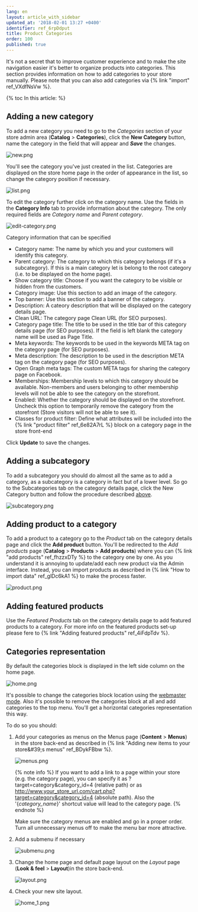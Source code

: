 ```yaml
---
lang: en
layout: article_with_sidebar
updated_at: '2018-02-01 13:27 +0400'
identifier: ref_6rpDdput
title: Product Categories
order: 100
published: true
---
```

It's not a secret that to improve customer experience and to make the site navigation easier it's better to organize products into categories. This section provides information on how to add categories to your store manually. Please note that you can also add categories via {% link "import" ref_VXdfNsVw %}. 

{% toc In this article: %}

## Adding a new category

To add a new category you need to go to the _Categories_ section of your store admin area (**Catalog** > **Categories**), click the **New Category** button, name the category in the field that will appear and _**Save**_ the changes. 

![new.png]({{site.baseurl}}/attachments/ref_6rpDdput/new.png)

You'll see the category you've just created in the list. Categories are displayed on the store home page in the order of appearance in the list, so change the category position if necessary. 

![list.png]({{site.baseurl}}/attachments/ref_6rpDdput/list.png)

To edit the category further click on the category name. Use the fields in the **Category Info** tab to provide information about the category. The only required fields are _Category name_ and _Parent category_.

![edit-category.png]({{site.baseurl}}/attachments/ref_6rpDdput/edit-category.png)


Category information that can be specified

* Category name: The name by which you and your customers will identify this category.
* Parent category: The category to which this category belongs (if it's a subcategory). If this is a main category let is belong to the root category (i.e. to be displayed on the home page). 
* Show category title: Choose if you want the category to be visible or hidden from the customers.
* Category image: Use this section to add an image of the category.
* Top banner: Use this section to add a banner of the category.
* Description: A cateory description that will be displayed on the category details page.
* Clean URL: The category page Clean URL (for SEO purposes).
* Category page title: The title to be used in the title bar of this category details page (for SEO purposes). If the field is left blank the category name will be used as Page Title.
* Meta keywords: The keywords to be used in the keywords META tag on the category page (for SEO purposes).
* Meta description: The description to be used in the description META tag on the category page (for SEO purposes).
* Open Graph meta tags: The custom META tags for sharing the category page on Facebook.
* Memberships: Membership levels to which this category should be available. Non-members and users belonging to other membership levels will not be able to see the category on the storefront.
* Enabled: Whether the category should be displayed on the storefront. Uncheck this option to temporarily remove the category from the storefront (Store visitors will not be able to see it).
* Classes for product filter: Define what attributes will be included into the {% link "product filter" ref_6e82A7rL %} block on a category page in the store front-end

Click **Update** to save the changes.

## Adding a subcategory

To add a subcategory you should do almost all the same as to add a category, as a subcategory is a category in fact but of a lower level. So go to the Subcategories tab on the category details page, click the New Category button and follow the procedure described [above](https://kb.x-cart.com/products/categories.html#adding-a-new-category "Product Categories"). 

![subcategory.png]({{site.baseurl}}/attachments/ref_6rpDdput/subcategory.png)

## Adding product to a category

To add a product to a category go to the _Product_ tab on the category details page and click the **Add product** button. You'll be redirected to the _Add products_ page (**Catalog** > **Products** > **Add products**) where you can {% link "add products" ref_fhzzxDTy %} to the category one by one. As you understand it is annoying to update/add each new product via the Admin interface. Instead, you can import products as described in {% link "How to import data" ref_glDc6kA1 %} to make the process faster.

![product.png]({{site.baseurl}}/attachments/ref_6rpDdput/product.png)

## Adding featured products

Use the _Featured Products_ tab on the category details page to add featured products to a category. For more info on the featured products set-up please fere to {% link "Adding featured products" ref_4iFdpTdv %}.

## Categories representation

By default the categories block is displayed in the left side column on the home page. 

![home.png]({{site.baseurl}}/attachments/ref_6rpDdput/home.png)

It's possible to change the categories block location using the [webmaster mode](https://devs.x-cart.com/webinars_and_video_tutorials/using_webmaster_mode_in_x-cart_5.html "Product Categories"). Also it's possible to remove the categories block at all and add categories to the top menu. You'll get a horizontal categories representation this way. 

To do so you should:

1. Add your categories as menus on the Menus page (**Content** > **Menus**) in the store back-end as described in {% link "Adding new items to your store&amp;#39;s menus" ref_BDykFBbw %}.

   ![menus.png]({{site.baseurl}}/attachments/ref_6rpDdput/menus.png)

   {% note info %}
   If you want to add a link to a page within your store (e.g. the category page), you can specify it as ?target=category&category_id=4 (relative path) or as http://www.your_store_url.com/cart.php?target=category&category_id=4 (absolute path).
   Also the '{_category_name_}' shortcut value will lead to the category page.
   {% endnote %}

   Make sure the category menus are enabled and go in a proper order. Turn all unnecessary menus off to make the menu bar more attractive.

2. Add a submenu if necessary

   ![submenu.png]({{site.baseurl}}/attachments/ref_6rpDdput/submenu.png)

3. Change the home page and default page layout on the _Layout_ page (**Look & feel** > **Layout**)in the store back-end.

   ![layout.png]({{site.baseurl}}/attachments/ref_6rpDdput/layout.png)

4. Check your new site layout.

   ![home_1.png]({{site.baseurl}}/attachments/ref_6rpDdput/home_1.png)
